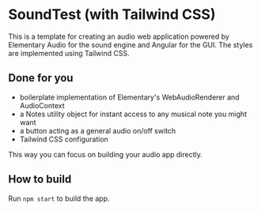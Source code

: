 # SoundTest (with Tailwind CSS)

This is a template for creating an audio web application powered by Elementary Audio for the sound engine and Angular for the GUI. The styles are implemented using Tailwind CSS.

## Done for you

* boilerplate implementation of Elementary's WebAudioRenderer and AudioContext
* a Notes utility object for instant access to any musical note you might want
* a button acting as a general audio on/off switch
* Tailwind CSS configuration

This way you can focus on building your audio app directly.

## How to build

Run `npm start` to build the app.
